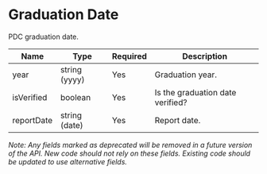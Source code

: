 # Graduation Date

PDC graduation date.

| Name | Type | Required | Description |
| - | - | - | - |
| year | string (yyyy) | Yes | Graduation year. |
| isVerified | boolean | Yes | Is the graduation date verified? |
| reportDate | string (date) | Yes | Report date. |

*Note: Any fields marked as deprecated will be removed in a future version of the API. New code should not rely on these fields. Existing code should be updated to use alternative fields.*
